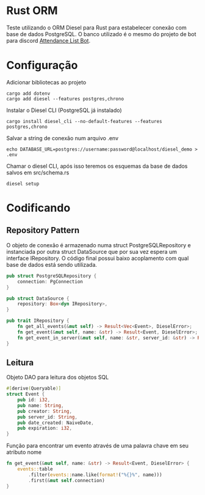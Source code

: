 # Rust ORM
Teste utilizando o ORM Diesel para Rust para estabelecer conexão com base de dados PostgreSQL. O banco utilizado é o mesmo do projeto de bot para discord [Attendance List Bot](https://github.com/).

# Configuração
Adicionar bibliotecas ao projeto

    cargo add dotenv
    cargo add diesel --features postgres,chrono

Instalar o Diesel CLI (PostgreSQL já instalado)

    cargo install diesel_cli --no-default-features --features postgres,chrono

Salvar a string de conexão num arquivo .env

    echo DATABASE_URL=postgres://username:password@localhost/diesel_demo > .env

Chamar o diesel CLI, após isso teremos os esquemas da base de dados salvos em src/schema.rs

    diesel setup

# Codificando

## Repository Pattern
O objeto de conexão é armazenado numa struct PostgreSQLRepository e instanciada por outra struct DataSource que por sua vez espera um interface IRepository. O código final possui baixo acoplamento com qual base de dados está sendo utilizada.

```rust
pub struct PostgreSQLRepository {
    connection: PgConnection
}

pub struct DataSource {
    repository: Box<dyn IRepository>,
}

pub trait IRepository {
    fn get_all_events(&mut self) -> Result<Vec<Event>, DieselError>;
    fn get_event(&mut self, name: &str) -> Result<Event, DieselError>;
    fn get_event_in_server(&mut self, name: &str, server_id: &str) -> Result<Event, DieselError>;
}
```

## Leitura
Objeto DAO para leitura dos objetos SQL 

```rust
#[derive(Queryable)]
struct Event {
    pub id: i32,
    pub name: String,
    pub creator: String,
    pub server_id: String,
    pub date_created: NaiveDate,
    pub expiration: i32,
}
```
Função para encontrar um evento através de uma palavra chave em seu atributo nome
```rust
fn get_event(&mut self, name: &str) -> Result<Event, DieselError> {
    events::table
        .filter(events::name.like(format!("%{}%", name)))
        .first(&mut self.connection)
}
```

<!---
## Inserção
Objeto DAO para escrita na base de dados
```rust
#[derive(Insertable)]
#[diesel(table_name = events)]
struct EventForm<'a> {
    name: &'a str,
    creator: &'a str,
    server_id: &'a str,
}
```
Função para cadastrar um novo evento
```rust
fn insert_event(connection: &mut PgConnection, new_event: &EventForm) -> usize {
    diesel::insert_into(events::table)
        .values(new_event)
        .execute(connection)
        .expect("Error saving the event")
}
```
-->